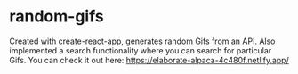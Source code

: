 # random-gifs
Created with create-react-app, generates random Gifs from an API.
Also implemented a search functionality where you can search for particular Gifs.
You can check it out here: https://elaborate-alpaca-4c480f.netlify.app/
